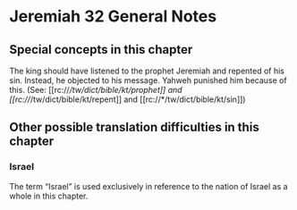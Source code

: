 # Jeremiah 32 General Notes
## Special concepts in this chapter
The king should have listened to the prophet Jeremiah and repented of his sin. Instead, he objected to his message. Yahweh punished him because of this. (See: [[rc://*/tw/dict/bible/kt/prophet]] and [[rc://*/tw/dict/bible/kt/repent]] and [[rc://*/tw/dict/bible/kt/sin]])

## Other possible translation difficulties in this chapter
### Israel
The term “Israel” is used exclusively in reference to the nation of Israel as a whole in this chapter.